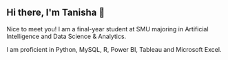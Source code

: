 ## Hi there, I'm Tanisha 👋

Nice to meet you! I am a final-year student at SMU majoring in Artificial Intelligence and Data Science & Analytics.

I am proficient in Python, MySQL, R, Power BI, Tableau and Microsoft Excel.

<!--
**tanishabhagwanani/tanishabhagwanani** is a ✨ _special_ ✨ repository because its `README.md` (this file) appears on your GitHub profile.

Here are some ideas to get you started:

- 🔭 I’m currently working on ...
- 🌱 I’m currently learning ...
- 👯 I’m looking to collaborate on ...
- 🤔 I’m looking for help with ...
- 💬 Ask me about ...
- 📫 How to reach me: ...
- 😄 Pronouns: ...
- ⚡ Fun fact: ...
-->
